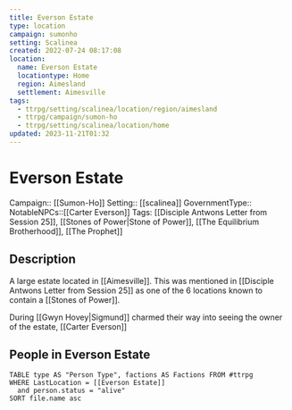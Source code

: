 ```yaml
---
title: Everson Estate
type: location
campaign: sumonho
setting: Scalinea
created: 2022-07-24 08:17:08
location:
  name: Everson Estate
  locationtype: Home
  region: Aimesland
  settlement: Aimesville
tags:
  - ttrpg/setting/scalinea/location/region/aimesland
  - ttrpg/campaign/sumon-ho
  - ttrpg/setting/scalinea/location/home
updated: 2023-11-21T01:32
---
```

# Everson Estate

Campaign:: [[Sumon-Ho]]
Setting:: [[scalinea]]
GovernmentType::
NotableNPCs::[[Carter Everson]]
Tags: [[Disciple Antwons Letter from Session 25]], [[Stones of Power|Stone of Power]], [[The Equilibrium Brotherhood]], [[The Prophet]]

## Description

A large estate located in [[Aimesville]]. This was mentioned in [[Disciple Antwons Letter from Session 25]] as one of the 6 locations known to contain a [[Stones of Power]].

During [[Gwyn Hovey|Sigmund]] charmed their way into seeing the owner of the estate, [[Carter Everson]]


## People in Everson Estate

```dataview
TABLE type AS "Person Type", factions AS Factions FROM #ttrpg 
WHERE LastLocation = [[Everson Estate]]
  and person.status = "alive"
SORT file.name asc
```
